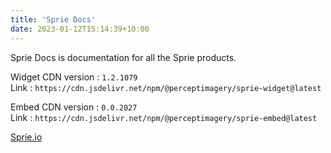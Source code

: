 ```yaml
---
title: 'Sprie Docs'
date: 2023-01-12T15:14:39+10:00
---
```


Sprie Docs is documentation for all the Sprie products.

Widget CDN  version : `1.2.1079`    
Link : `https://cdn.jsdelivr.net/npm/@perceptimagery/sprie-widget@latest`

Embed CDN version : `0.0.2027`  
Link : `https://cdn.jsdelivr.net/npm/@perceptimagery/sprie-embed@latest`

[Sprie.io](https://sprie.io)